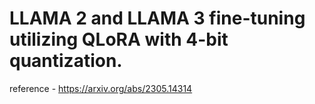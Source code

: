 
# LLAMA 2 and LLAMA 3 fine-tuning utilizing QLoRA with 4-bit quantization.

reference - https://arxiv.org/abs/2305.14314
